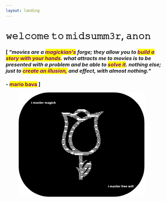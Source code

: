 ```yaml
---
layout: landing
---
```


# 𝚠𝚎𝚕𝚌𝚘𝚖𝚎 𝚝𝚘 𝚖𝚒𝚍𝚜𝚞𝚖𝚖𝟹𝚛, 𝚊𝚗𝚘𝚗

### \[ _"movies are a <mark style="color:purple;">magickian's</mark> forge; they allow you to <mark style="color:purple;">build a story with your hands</mark>. what attracts me to movies is to be presented with a problem and be able to <mark style="color:purple;">solve it</mark>. nothing else; just to <mark style="color:purple;">create an illusion,</mark> and effect, with almost nothing."_

### &#x20;                                                                                                        - <mark style="color:purple;">mario bava</mark> ]



<figure><img src=".gitbook/assets/download.png" alt=""><figcaption></figcaption></figure>
